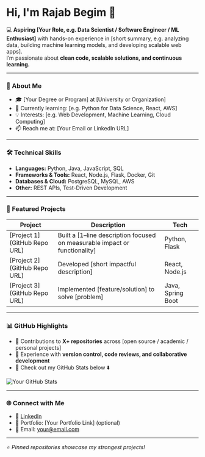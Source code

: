 # Hi, I'm Rajab Begim 👋  

💻 **Aspiring [Your Role, e.g. Data Scientist / Software Engineer / ML Enthusiast]** with hands-on experience in [short summary, e.g. analyzing data, building machine learning models, and developing scalable web apps].  
I’m passionate about **clean code, scalable solutions, and continuous learning.**

---

### 🌟 About Me
- 🎓 [Your Degree or Program] at [University or Organization]  
- 🌱 Currently learning: [e.g. Python for Data Science, React, AWS]  
- 💡 Interests: [e.g. Web Development, Machine Learning, Cloud Computing]  
- 📫 Reach me at: [Your Email or LinkedIn URL]  

---

### 🛠️ Technical Skills
- **Languages:** Python, Java, JavaScript, SQL  
- **Frameworks & Tools:** React, Node.js, Flask, Docker, Git  
- **Databases & Cloud:** PostgreSQL, MySQL, AWS  
- **Other:** REST APIs, Test-Driven Development  

---

### 🚀 Featured Projects
| Project | Description | Tech |
|---------|-------------|------|
| [Project 1](GitHub Repo URL) | Built a [1–line description focused on measurable impact or functionality] | Python, Flask |
| [Project 2](GitHub Repo URL) | Developed [short impactful description] | React, Node.js |
| [Project 3](GitHub Repo URL) | Implemented [feature/solution] to solve [problem] | Java, Spring Boot |

---

### 📊 GitHub Highlights
- 🔹 Contributions to **X+ repositories** across [open source / academic / personal projects]  
- 🔹 Experience with **version control, code reviews, and collaborative development**  
- 🔹 Check out my GitHub Stats below ⬇️  

![Your GitHub Stats](https://github-readme-stats.vercel.app/api?username=YOUR-USERNAME&show_icons=true&theme=default)

---

### 🌐 Connect with Me
- 🔗 [LinkedIn](https://linkedin.com/in/yourprofile)  
- 📂 Portfolio: [Your Portfolio Link] (optional)  
- 📧 Email: your@email.com  

---

⭐ *Pinned repositories showcase my strongest projects!*  

